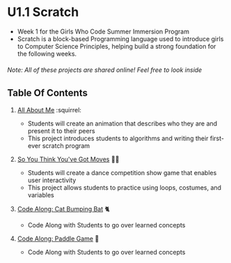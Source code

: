 # U1.1 Scratch
- Week 1 for the Girls Who Code Summer Immersion Program
- Scratch is a block-based Programming language used to introduce girls to Computer Science Principles, helping build a strong foundation for the following weeks.


###### Note: All of these projects are shared online! Feel free to look *inside*

## Table Of Contents

1. [All About Me](https://scratch.mit.edu/projects/320060423) :squirrel:
   - Students will create an animation that describes who they are and present it to their peers
   - This project introduces students to algorithms and writing their first-ever scratch program

2. [So You Think You've Got Moves](https://scratch.mit.edu/projects/321724969/) :dancer::musical_note:
   - Students will create a dance competition show game that enables user interactivity
   - This project allows students to practice using loops, costumes, and variables
   
3. [Code Along: Cat Bumping Bat](https://scratch.mit.edu/projects/320380902/) :cat2:
   - Code Along with Students to go over learned concepts

4. [Code Along: Paddle Game](https://scratch.mit.edu/projects/320655536/) :tennis:
   - Code Along with Students to go over learned concepts
